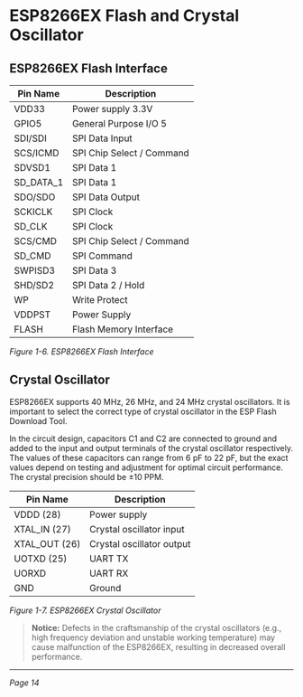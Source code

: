 # ESP8266EX Flash and Crystal Oscillator

## ESP8266EX Flash Interface

| Pin Name       | Description           |
|----------------|-----------------------|
| VDD33          | Power supply 3.3V     |
| GPIO5          | General Purpose I/O 5  |
| SDI/SDI        | SPI Data Input        |
| SCS/ICMD       | SPI Chip Select / Command |
| SDVSD1         | SPI Data 1            |
| SD_DATA_1      | SPI Data 1            |
| SDO/SDO        | SPI Data Output       |
| SCKICLK        | SPI Clock             |
| SD_CLK         | SPI Clock             |
| SCS/CMD        | SPI Chip Select / Command |
| SD_CMD         | SPI Command           |
| SWPISD3        | SPI Data 3            |
| SHD/SD2        | SPI Data 2 / Hold     |
| WP             | Write Protect         |
| VDDPST         | Power Supply          |
| FLASH          | Flash Memory Interface|

*Figure 1-6. ESP8266EX Flash Interface*


## Crystal Oscillator

ESP8266EX supports 40 MHz, 26 MHz, and 24 MHz crystal oscillators. It is important to select the correct type of crystal oscillator in the ESP Flash Download Tool.

In the circuit design, capacitors C1 and C2 are connected to ground and added to the input and output terminals of the crystal oscillator respectively. The values of these capacitors can range from 6 pF to 22 pF, but the exact values depend on testing and adjustment for optimal circuit performance. The crystal precision should be ±10 PPM.

| Pin Name  | Description       |
|-----------|-------------------|
| VDDD (28) | Power supply      |
| XTAL_IN (27)  | Crystal oscillator input |
| XTAL_OUT (26) | Crystal oscillator output|
| UOTXD (25) | UART TX           |
| UORXD      | UART RX           |
| GND        | Ground            |

*Figure 1-7. ESP8266EX Crystal Oscillator*

> **Notice:**
> Defects in the craftsmanship of the crystal oscillators (e.g., high frequency deviation and unstable working temperature) may cause malfunction of the ESP8266EX, resulting in decreased overall performance.

---

*Page 14*